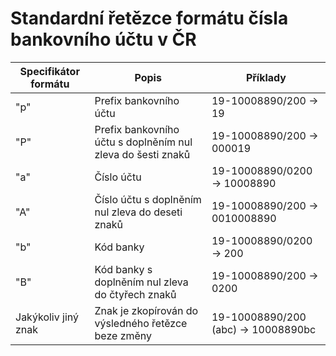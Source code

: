 # Standardní řetězce formátu čísla bankovního účtu v ČR

|**Specifikátor formátu**|**Popis**|**Příklady**|
|---|---|---|
|"p"|Prefix bankovního účtu|19-10008890/200 -> 19|
|"P"|Prefix bankovního účtu s doplněním nul zleva do šesti znaků|19-10008890/200 -> 000019|
|"a"|Číslo účtu|19-10008890/0200 -> 10008890|
|"A"|Číslo účtu s doplněním nul zleva do deseti znaků|19-10008890/200 -> 0010008890|
|"b"|Kód banky|19-10008890/0200 -> 200|
|"B"|Kód banky s doplněním nul zleva do čtyřech znaků|19-10008890/200 -> 0200|
|Jakýkoliv jiný znak|Znak je zkopírován do výsledného řetězce beze změny|19-10008890/200 (abc) -> 10008890bc|
